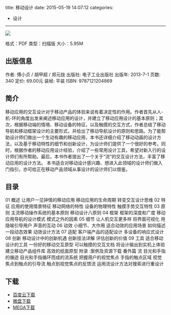 title: 移动设计
date: 2015-05-19 14:07:12
categories:
  - 设计
---

![](http://img3.douban.com/lpic/s26714692.jpg)

格式：PDF
类型：扫描版
大小：5.95M

<!--more-->

## 出版信息 ##

作者: 傅小贞 / 胡甲超 / 郑元拢 
出版社: 电子工业出版社
出版年: 2013-7-1
页数: 340
定价: 69.00元
装帧: 平装
ISBN: 9787121204869

## 简介 ##

移动应用的交互设计对于移动产品的体验来说有着决定性的作用。作者首先从人-机-环的角度出发来阐述移动应用的设计，并建立了移动应用设计的基本原则；其次，根据移动端的情境、移动设备的特征，以及触摸的交互方式，作者总结了移动导航和移动框架设计的主要形式，并给出了移动导航设计的原则和思路。为了能帮助设计师们做出一个生动有趣的移动应用，本书还详细介绍了移动动画的设计方法，以及基于移动特性的细节和创新设计，为设计师们提供了一个很好的参考。同时，根据作者的移动应用设计经验，介绍了一些常用设计工具，希望对新入行的设计师们有所帮助。最后，本书作者提出了一个关于“流”的交互设计方法，丰富了移动应用的设计方法。
本书适合对移动设计感兴趣、想进入此领域的设计师们做入门指引，亦可给正在移动产品领域从事设计的设计师们以借鉴。

## 目录 ##

01 概述
让用户一见钟情的移动应用
移动应用的生命周期
转变交互设计思维
02 特征
应用的使用情景特征
移动网络的特性
设备的物理特性
触摸手势交互特性
03 原则
主流移动操作系统的基本原则
移动设计八原则
04 框架
框架的深度和广度
移动应用导航的设计模式
模式之外的因素
05	细节
让人机交互更多样
将界面可视化
用隐喻引导用户
声音的互动
06	动效
小细节、大作用
适合动效的应用场景
如何描述一段动态效果
动效设计方法
07	适配
客户端产品的适配设计
多设备的响应式设计
08	创新
移动设计中的创新机遇
创新技法详解
评估创新的价值
09	工具
适合移动设计的工具
一份好的移动交互原型
可以触摸的交互文档
将设计输出到实机上体验
建立移动产品组件库
高效的纸面原型
附录 :案例及资源下载
番外篇 流
目光和手指的循迹
目光和手指循环而成的流系统
把握用户的视觉焦点
手指的触点区域
视觉焦点到触点的引导流
触点到视觉焦点的反馈流
运用流设计方法对搜索进行重设计

## 下载 ##

+ [百度云下载](http://pan.baidu.com/s/1jl5IA)
+ [微盘下载](http://vdisk.weibo.com/s/aADaW4YREXt6n)
+ [MEGA下载](https://mega.co.nz/#!HctxUJ4R!NtsOeR3_kLuddTNsT2EpapQ73eS4n1WoU44pzkiknG8)